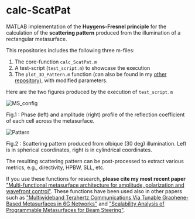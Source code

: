 # calc-ScatPat
MATLAB implementation of the **Huygens-Fresnel principle** for the calculation of the **scattering pattern** produced from the illumination of a rectangular metasurface.

This repositories includes the following three m-files:
1. The core-function ```calc_ScatPat.m``` 
2. A test-script (```test_script.m```) to showcase the execution
3. The ```plot_3D_Pattern.m``` function (can also be found in my [other repository](https://github.com/alexpiti/Plot-Pattern)), with modified parameters.

Here are the two figures produced by the execution of ```test_script.m```

![MS_config](https://user-images.githubusercontent.com/97299585/171837671-ff581032-ff32-41e3-9b42-edc133d4bc7f.png)

Fig.1 : Phase (left) and amplitude (right) profile of the reflection coefficient of each cell across the metasurface.

![Pattern](https://user-images.githubusercontent.com/97299585/171837691-3dcbc20d-bfd5-4e19-845d-ae0f80162bdb.png)

Fig.2 : Scattering pattern produced from olbique (30 deg) illumination. Left is in spherical coordinates, right is in cylindrical coordinates.

The resulting scattering pattern can be post-processed to extract various metrics, e.g., directivity, HPBW, SLL, etc.

If you use these functions for research, **please cite my most recent paper** ["Multi-functional metasurface architecture for amplitude, polarization and wavefront control"](https://doi.org/10.1103/PhysRevApplied.17.064060). These functions have been used also in other papers such as ["Multiwideband Terahertz Communications Via Tunable Graphene-Based Metasurfaces in 6G Networks"](https://arxiv.org/abs/2203.10298) and ["Scalability Analysis of Programmable Metasurfaces for Beam Steering"](https://arxiv.org/abs/2004.06917).
